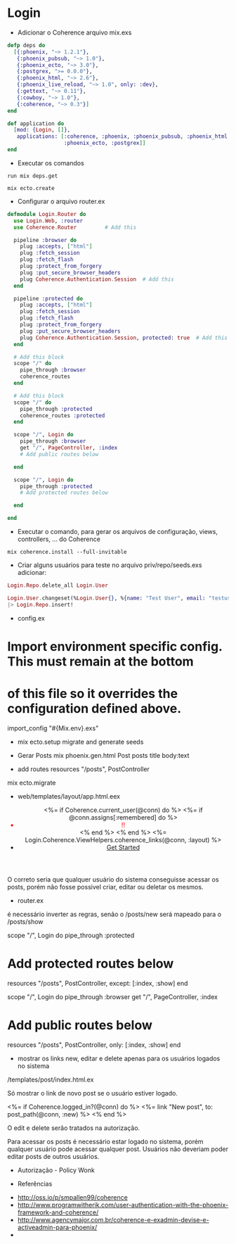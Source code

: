 # Login

* Adicionar o Coherence arquivo mix.exs

```elixir
defp deps do
  [{:phoenix, "~> 1.2.1"},
   {:phoenix_pubsub, "~> 1.0"},
   {:phoenix_ecto, "~> 3.0"},
   {:postgrex, ">= 0.0.0"},
   {:phoenix_html, "~> 2.6"},
   {:phoenix_live_reload, "~> 1.0", only: :dev},
   {:gettext, "~> 0.11"},
   {:cowboy, "~> 1.0"},
   {:coherence, "~> 0.3"}]
end

def application do
  [mod: {Login, []},
   applications: [:coherence, :phoenix, :phoenix_pubsub, :phoenix_html, :cowboy, :logger, :gettext,
                  :phoenix_ecto, :postgrex]]
end

```

* Executar os comandos

```shell
run mix deps.get

mix ecto.create
```
* Configurar o arquivo router.ex

```elixir
defmodule Login.Router do
  use Login.Web, :router
  use Coherence.Router         # Add this

  pipeline :browser do
    plug :accepts, ["html"]
    plug :fetch_session
    plug :fetch_flash
    plug :protect_from_forgery
    plug :put_secure_browser_headers
    plug Coherence.Authentication.Session  # Add this
  end

  pipeline :protected do
    plug :accepts, ["html"]
    plug :fetch_session
    plug :fetch_flash
    plug :protect_from_forgery
    plug :put_secure_browser_headers
    plug Coherence.Authentication.Session, protected: true  # Add this
  end

  # Add this block
  scope "/" do
    pipe_through :browser
    coherence_routes
  end

  # Add this block
  scope "/" do
    pipe_through :protected
    coherence_routes :protected
  end

  scope "/", Login do
    pipe_through :browser
    get "/", PageController, :index
    # Add public routes below

  end

  scope "/", Login do
    pipe_through :protected
    # Add protected routes below

  end

end
```

* Executar o comando, para gerar os arquivos de configuração, views, controllers, ... do Coherence

```shell
mix coherence.install --full-invitable
```
* Criar alguns usuários para teste no arquivo priv/repo/seeds.exs adicionar:

```elixir
Login.Repo.delete_all Login.User

Login.User.changeset(%Login.User{}, %{name: "Test User", email: "testuser@example.com", password: "secret", password_confirmation: "secret"})
|> Login.Repo.insert!
```
* config.ex

# Import environment specific config. This must remain at the bottom
# of this file so it overrides the configuration defined above.
import_config "#{Mix.env}.exs"


* mix ecto.setup
  migrate and generate seeds

* Gerar Posts
mix phoenix.gen.html Post posts title body:text

* add routes
resources "/posts", PostController

mix ecto.migrate

* web/templates/layout/app.html.eex
<header class="header">
  <nav role="navigation">
    <ul class="nav nav-pills pull-right">
      <%= if Coherence.current_user(@conn) do %>
        <%= if @conn.assigns[:remembered] do %>
          <li style="color: red;">!!</li>
        <% end %>
      <% end %>
      <%= Login.Coherence.ViewHelpers.coherence_links(@conn, :layout) %>
      <li><a href="http://www.phoenixframework.org/docs">Get Started</a></li>
    </ul>
  </nav>
  <span class="logo"></span>
</header>

O correto seria que qualquer usuário do sistema conseguisse acessar os posts, porém
não fosse possivel criar, editar ou deletar os mesmos.

* router.ex

é necessário inverter as regras, senão o /posts/new será mapeado para o /posts/show

scope "/", Login do
  pipe_through :protected
  # Add protected routes below
  resources "/posts", PostController, except: [:index, :show]
end

scope "/", Login do
  pipe_through :browser
  get "/", PageController, :index
  # Add public routes below
  resources "/posts", PostController, only: [:index, :show]
end

* mostrar os links new, editar e delete apenas para os usuários logados no sistema

/templates/post/index.html.ex

Só mostrar o link de novo post se o usuário estiver logado.

<%= if Coherence.logged_in?(@conn) do %>
  <%= link "New post", to: post_path(@conn, :new) %>
<% end %>

O edit e delete serão tratados na autorização.

Para acessar os posts é necessário estar logado no sistema, porém qualquer usuário pode acessar qualquer post.
Usuários não deveriam poder editar posts de outros usuários.

* Autorização - Policy Wonk




* Referências
- http://oss.io/p/smpallen99/coherence
- http://www.programwitherik.com/user-authentication-with-the-phoenix-framework-and-coherence/
- http://www.agencymajor.com.br/coherence-e-exadmin-devise-e-activeadmin-para-phoenix/
-
